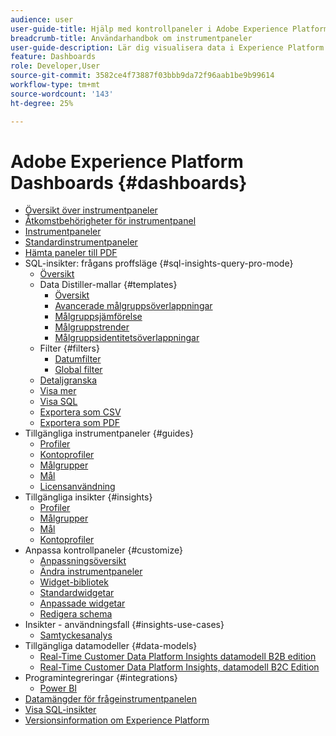 ```yaml
---
audience: user
user-guide-title: Hjälp med kontrollpaneler i Adobe Experience Platform
breadcrumb-title: Användarhandbok om instrumentpaneler
user-guide-description: Lär dig visualisera data i Experience Platform via anpassningsbara instrumentpaneler.
feature: Dashboards
role: Developer,User
source-git-commit: 3582ce4f73887f03bbb9da72f96aab1be9b99614
workflow-type: tm+mt
source-wordcount: '143'
ht-degree: 25%

---
```



# Adobe Experience Platform Dashboards {#dashboards}

* [Översikt över instrumentpaneler](home.md)
* [Åtkomstbehörigheter för instrumentpanel](permissions.md)
* [Instrumentpaneler](inventory.md)
* [Standardinstrumentpaneler](standard-dashboards.md)
* [Hämta paneler till PDF](download.md)
* SQL-insikter: frågans proffsläge {#sql-insights-query-pro-mode}
   * [Översikt](sql-insights-query-pro-mode/overview.md)
   * Data Distiller-mallar {#templates}
      * [Översikt](sql-insights-query-pro-mode/templates/overview.md)
      * [Avancerade målgruppsöverlappningar](sql-insights-query-pro-mode/templates/overlaps.md)
      * [Målgruppsjämförelse](sql-insights-query-pro-mode/templates/comparison.md)
      * [Målgruppstrender](sql-insights-query-pro-mode/templates/trends.md)
      * [Målgruppsidentitetsöverlappningar](sql-insights-query-pro-mode/templates/identity-overlaps.md)
   * Filter {#filters}
      * [Datumfilter](sql-insights-query-pro-mode/filters/date-filter.md)
      * [Global filter](sql-insights-query-pro-mode/filters/global-filter.md)
   * [Detaljgranska](sql-insights-query-pro-mode/drill-through.md)
   * [Visa mer](sql-insights-query-pro-mode/view-more.md)
   * [Visa SQL](sql-insights-query-pro-mode/view-sql.md)
   * [Exportera som CSV](sql-insights-query-pro-mode/download-csv.md)
   * [Exportera som PDF](sql-insights-query-pro-mode/export-pdf.md)
* Tillgängliga instrumentpaneler {#guides}
   * [Profiler](guides/profiles.md)
   * [Kontoprofiler](guides/account-profiles.md)
   * [Målgrupper](guides/audiences.md)
   * [Mål](guides/destinations.md)
   * [Licensanvändning](guides/license-usage.md)
* Tillgängliga insikter {#insights}
   * [Profiler](insights/profiles.md)
   * [Målgrupper](insights/audiences.md)
   * [Mål](insights/destinations.md)
   * [Kontoprofiler](insights/account-profiles.md)
* Anpassa kontrollpaneler {#customize}
   * [Anpassningsöversikt](customize/overview.md)
   * [Ändra instrumentpaneler](customize/modify.md)
   * [Widget-bibliotek](customize/widget-library.md)
   * [Standardwidgetar](customize/standard-widgets.md)
   * [Anpassade widgetar](customize/custom-widgets.md)
   * [Redigera schema](customize/edit-schema.md)
* Insikter - användningsfall {#insights-use-cases}
   * [Samtyckesanalys](insights-use-cases/consent-analysis.md)
* Tillgängliga datamodeller {#data-models}
   * [Real-Time Customer Data Platform Insights datamodell B2B edition](data-models/cdp-insights-data-model-b2b.md)
   * [Real-Time Customer Data Platform Insights, datamodell B2C Edition](data-models/cdp-insights-data-model-b2c.md)
* Programintegreringar {#integrations}
   * [Power BI](integrations/power-bi.md)
* [Datamängder för frågeinstrumentpanelen](query.md)
* [Visa SQL-insikter](view-sql.md)
* [Versionsinformation om Experience Platform](https://experienceleague.adobe.com/sv/docs/experience-platform/release-notes/latest)